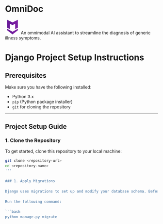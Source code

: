 # OmniDoc
![alt text](https://github.com/adam-p/markdown-here/raw/master/src/common/images/icon48.png "Logo Title Text 1")
An omnimodal AI assistant to streamline the diagnosis of generic illness symptoms.

# Django Project Setup Instructions

## Prerequisites

Make sure you have the following installed:

- Python 3.x
- `pip` (Python package installer)
- `git` for cloning the repository

---

## Project Setup Guide

### 1. Clone the Repository

To get started, clone this repository to your local machine:

```bash
git clone <repository-url>
cd <repository-name>
'''

### 1. Apply Migrations

Django uses migrations to set up and modify your database schema. Before running your project, you need to apply any migrations.

Run the following command:

```bash
python manage.py migrate
